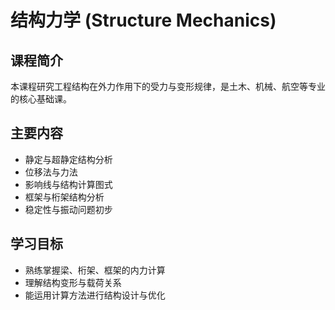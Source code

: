 # 结构力学 (Structure Mechanics)

## 课程简介
本课程研究工程结构在外力作用下的受力与变形规律，是土木、机械、航空等专业的核心基础课。

## 主要内容
- 静定与超静定结构分析  
- 位移法与力法  
- 影响线与结构计算图式  
- 框架与桁架结构分析  
- 稳定性与振动问题初步

## 学习目标
- 熟练掌握梁、桁架、框架的内力计算  
- 理解结构变形与载荷关系  
- 能运用计算方法进行结构设计与优化

